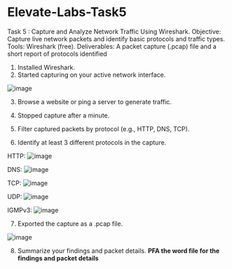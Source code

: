 # Elevate-Labs-Task5

Task 5 : Capture and Analyze Network Traffic Using Wireshark.
Objective: Capture live network packets and identify basic protocols and traffic types.
Tools: Wireshark (free).
Deliverables: A packet capture (.pcap) file and a short report of protocols identified

1. Installed Wireshark.
2. Started capturing on your active network interface.

![image](https://github.com/user-attachments/assets/22ad6ca7-dbf2-4ea7-be93-d8e47d5834aa)

3. Browse a website or ping a server to generate traffic.
4. Stopped capture after a minute.

5. Filter captured packets by protocol (e.g., HTTP, DNS, TCP).
6. Identify at least 3 different protocols in the capture.

HTTP:
![image](https://github.com/user-attachments/assets/918e046e-960a-4abc-ad7d-4705714992bf)

DNS:
![image](https://github.com/user-attachments/assets/fc303eaf-439b-45ec-b5c6-2b7e612e0aae)

TCP:
![image](https://github.com/user-attachments/assets/f96d6b8e-ddc0-4e92-b5a8-1278afa50a10)

UDP:
![image](https://github.com/user-attachments/assets/5c0e6009-5619-43a9-8c74-559d8d9370fb)

IGMPv3:
![image](https://github.com/user-attachments/assets/a981161f-7862-482f-ad78-69dd589aeb05)

7. Exported the capture as a .pcap file.

![image](https://github.com/user-attachments/assets/f9bb4630-a415-4b42-b006-bbb79f6df2ed)

8. Summarize your findings and packet details. 
**PFA the word file for the findings and packet details**
